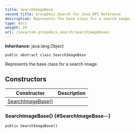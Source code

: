 ```yaml
---
title: SearchImageBase
second_title: GroupDocs.Search for Java API Reference
description: Represents the base class for a search image.
type: docs
weight: 29
url: /java/com.groupdocs.search/searchimagebase/
---
```

**Inheritance:**
java.lang.Object
```
public abstract class SearchImageBase
```

Represents the base class for a search image.
## Constructors

| Constructor | Description |
| --- | --- |
| [SearchImageBase()](#SearchImageBase--) |  |
### SearchImageBase() {#SearchImageBase--}
```
public SearchImageBase()
```



